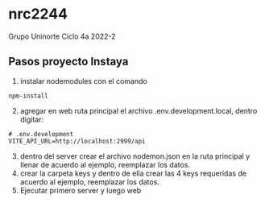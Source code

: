 # nrc2244
Grupo Uninorte Ciclo 4a 2022-2
## Pasos proyecto Instaya
1. instalar nodemodules con el comando 
~~~
npm-install
~~~
2. agregar en web ruta principal el archivo .env.development.local, dentro digitar:
~~~
# .env.development
VITE_API_URL=http://localhost:2999/api
~~~
3. dentro del server crear el archivo nodemon.json en la ruta principal y llenar de acuerdo al ejemplo, reemplazar los datos.
4. crear la carpeta keys y dentro de ella crear las 4 keys requeridas de acuerdo al ejemplo, reemplazar los datos.
5. Ejecutar primero server y luego web
